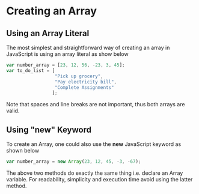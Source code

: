 # Creating an Array
## Using an Array Literal
The most simplest and straightforward way of creating an array in JavaScript is using an array literal as show below
```JavaScript
var number_array = [23, 12, 56, -23, 3, 45];
var to_do_list = [
                  "Pick up grocery", 
                  "Pay electricity bill", 
                  "Complete Assignments"
                 ];
```
Note that spaces and line breaks are not important, thus both arrays are valid.

## Using "new" Keyword
To create an Array, one could also use the **new** JavaScript keyword as shown below
```JavaScript
var number_array = new Array(23, 12, 45, -3, -67);
```

The above two methods do exactly the same thing i.e. declare an Array variable. For readability, simplicity and execution time avoid using the latter method.

